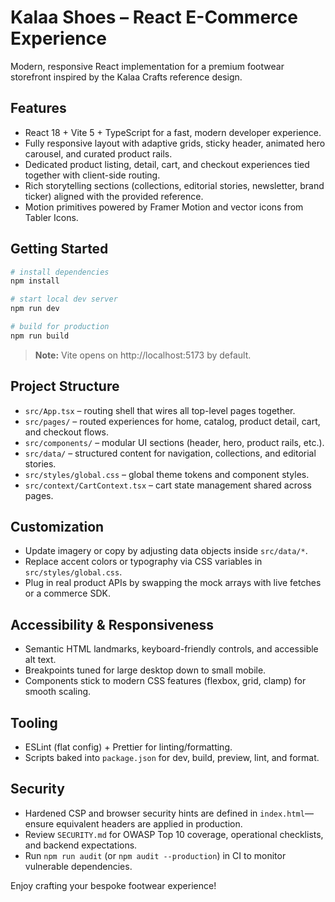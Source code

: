 # Kalaa Shoes – React E-Commerce Experience

Modern, responsive React implementation for a premium footwear storefront inspired by the Kalaa Crafts reference design.

## Features

- React 18 + Vite 5 + TypeScript for a fast, modern developer experience.
- Fully responsive layout with adaptive grids, sticky header, animated hero carousel, and curated product rails.
- Dedicated product listing, detail, cart, and checkout experiences tied together with client-side routing.
- Rich storytelling sections (collections, editorial stories, newsletter, brand ticker) aligned with the provided reference.
- Motion primitives powered by Framer Motion and vector icons from Tabler Icons.

## Getting Started

```bash
# install dependencies
npm install

# start local dev server
npm run dev

# build for production
npm run build
```

> **Note:** Vite opens on http://localhost:5173 by default.

## Project Structure

- `src/App.tsx` – routing shell that wires all top-level pages together.
- `src/pages/` – routed experiences for home, catalog, product detail, cart, and checkout flows.
- `src/components/` – modular UI sections (header, hero, product rails, etc.).
- `src/data/` – structured content for navigation, collections, and editorial stories.
- `src/styles/global.css` – global theme tokens and component styles.
- `src/context/CartContext.tsx` – cart state management shared across pages.

## Customization

- Update imagery or copy by adjusting data objects inside `src/data/*`.
- Replace accent colors or typography via CSS variables in `src/styles/global.css`.
- Plug in real product APIs by swapping the mock arrays with live fetches or a commerce SDK.

## Accessibility & Responsiveness

- Semantic HTML landmarks, keyboard-friendly controls, and accessible alt text.
- Breakpoints tuned for large desktop down to small mobile.
- Components stick to modern CSS features (flexbox, grid, clamp) for smooth scaling.

## Tooling

- ESLint (flat config) + Prettier for linting/formatting.
- Scripts baked into `package.json` for dev, build, preview, lint, and format.

## Security

- Hardened CSP and browser security hints are defined in `index.html`—ensure equivalent headers are applied in production.
- Review `SECURITY.md` for OWASP Top 10 coverage, operational checklists, and backend expectations.
- Run `npm run audit` (or `npm audit --production`) in CI to monitor vulnerable dependencies.

Enjoy crafting your bespoke footwear experience!
